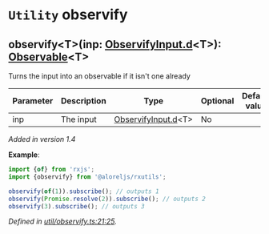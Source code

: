 # `Utility` observify

## observify\<T>(inp: [ObservifyInput.d](https://github.com/Alorel/rxutils/blob/425f1cf/projects/rxutils/types/ObservifyInput.d.ts#L7)\<T>): [Observable](https://rxjs.dev/api/index/class/Observable)\<T>

Turns the input into an observable if it isn't one already

| **Parameter** | **Description** | **Type** | **Optional** | **Default value** |
|---------------|-----------------|----------|--------------|-------------------|
| inp | The input | <span>[ObservifyInput.d](https://github.com/Alorel/rxutils/blob/425f1cf/projects/rxutils/types/ObservifyInput.d.ts#L7)\<T></span> | No |  |

*Added in version 1.4*

**Example**:
```typescript
import {of} from 'rxjs';
import {observify} from '@aloreljs/rxutils';

observify(of(1)).subscribe(); // outputs 1
observify(Promise.resolve(2)).subscribe(); // outputs 2
observify(3).subscribe(); // outputs 3
```

*Defined in [util/observify.ts:21:25](https://github.com/Alorel/rxutils/blob/425f1cf/projects/rxutils/util/observify.ts#L21).*